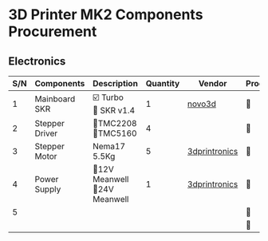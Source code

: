 # 3D Printer MK2 Components Procurement

## Electronics 

| S/N | Components | Description    | Quantity | Vendor | Procured |
|-----|------------|----------------|----------|--------|----------|
|  1  | Mainboard SKR | :ballot_box_with_check: Turbo <br>:white_square_button: SKR v1.4 | 1 | [novo3d](https://novo3d.in/) | :white_square_button: |
|  2  | Stepper Driver | :white_square_button:TMC2208 <br>:white_square_button:TM​C5160 | 4 |        |:white_square_button:|
|  3  | Stepper Motor | Nema17 5.5Kg | 5 | [3dprintronics](https://www.3dprintronics.com/) |:white_square_button:|
|  4  | Power Supply | :white_square_button:12V Meanwell<br>:white_square_button:24V Meanwell | 1 | [3dprintronics](https://www.3dprintronics.com/) |:white_square_button:|
| 5 | | | | |:white_square_button:|
|  | | | | |:white_square_button:|

